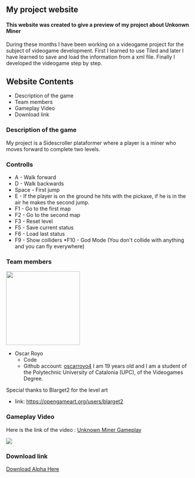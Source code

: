 ## My project website

#### This website was created to give a preview of my project about Unkonwn Miner
During these months I have been working on a videogame project  for the subject of videogame development. First I learned to use Tiled and later I have learned to save and load the information from a xml file. Finally I developed the videogame step by step.

## Website Contents

- Description of the game
- Team members
- Gameplay Video
- Download link

### Description of the game

My project is a Sidescroller plataformer where a player is a miner who moves forward to complete two levels. 

### Controlls
 * A - Walk forward   
 * D - Walk backwards
 * Space - First jump
 * E - If the player is on the ground he hits with the pickaxe, if he is in the air he makes the second jump.
 * F1 - Go to the first map
 * F2 - Go to the second map
 * F3 - Reset level
 * F5 - Save current status
 * F6 - Load last status
 * F9 - Show colliders
 *F10 - God Mode (You don't collide with anything and you can fly everywhere)
### Team members

<img src="https://raw.githubusercontent.com/oscarroyo4/UnknownMiner/Images/Semafor_Mias_1.jpg" width="200">

* Oscar Royo
  * Code
  * Github account: [oscarroyo4](https://github.com/oscarroyo4)
 I am 19 years old and I am a student of the Polytechnic University of Catalonia (UPC), of the Videogames Degree.

Special thanks to Blarget2 for the level art
  * link: https://opengameart.org/users/blarget2

### Gameplay Video

Here is the link of the video : [Unknown Miner Gameplay](https://www.youtube.com/watch?v=1nzazt-GIqE) <br/>


[![](https://img.youtube.com/vi/1nzazt-GIqE/0.jpg)](https://www.youtube.com/watch?v=1nzazt-GIqE)


### Download link

[Download Alpha Here](https://github.com/oscarroyo4/UnkownMiner/releases/download/0.5/UnkownMiner.rar)


